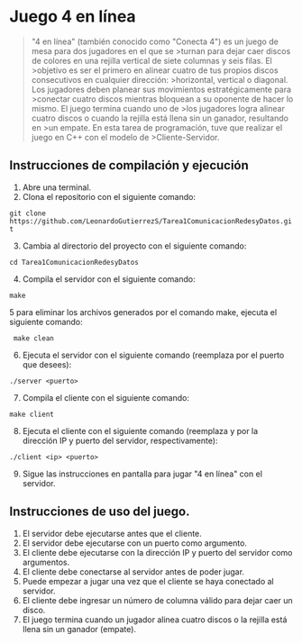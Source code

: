# Juego 4 en línea

>"4 en línea" (también conocido como "Conecta 4") es un juego de mesa para dos jugadores en el que se >turnan para dejar caer discos de colores en una rejilla vertical de siete columnas y seis filas. El >objetivo es ser el primero en alinear cuatro de tus propios discos consecutivos en cualquier dirección: >horizontal, vertical o diagonal. Los jugadores deben planear sus movimientos estratégicamente para >conectar cuatro discos mientras bloquean a su oponente de hacer lo mismo. El juego termina cuando uno de >los jugadores logra alinear cuatro discos o cuando la rejilla está llena sin un ganador, resultando en >un empate. En esta tarea de programación, tuve que realizar el juego en C++ con el modelo de >Cliente-Servidor.

## Instrucciones de compilación y ejecución

1. Abre una terminal.
2. Clona el repositorio con el siguiente comando:

``` git clone https://github.com/LeonardoGutierrezS/Tarea1ComunicacionRedesyDatos.git ```

3. Cambia al directorio del proyecto con el siguiente comando:

``` cd Tarea1ComunicacionRedesyDatos ```

4. Compila el servidor con el siguiente comando:

``` make ```

5 para eliminar los archivos generados por el comando make, ejecuta el siguiente comando:

``` make clean```

6. Ejecuta el servidor con el siguiente comando (reemplaza <puerto> por el puerto que desees):

``` ./server <puerto> ```

7. Compila el cliente con el siguiente comando:

``` make client ```

8. Ejecuta el cliente con el siguiente comando (reemplaza <ip> y <puerto> por la dirección IP y puerto del servidor, respectivamente):

``` ./client <ip> <puerto> ```

9. Sigue las instrucciones en pantalla para jugar "4 en línea" con el servidor.

## Instrucciones de uso del juego.

1. El servidor debe ejecutarse antes que el cliente.
2. El servidor debe ejecutarse con un puerto como argumento.
3. El cliente debe ejecutarse con la dirección IP y puerto del servidor como argumentos.
4. El cliente debe conectarse al servidor antes de poder jugar.
5. Puede empezar a jugar una vez que el cliente se haya conectado al servidor.
6. El cliente debe ingresar un número de columna válido para dejar caer un disco.
7. El juego termina cuando un jugador alinea cuatro discos o la rejilla está llena sin un ganador (empate).